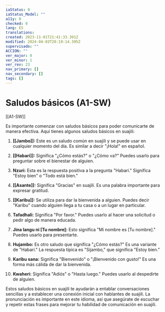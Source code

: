 ```yaml
---
iaStatus: 0
iaStatus_Model: ""
a11y: 0
checked: 0
lang: ES
translations: 
created: 2023-11-01T21:41:33.391Z
modified: 2024-04-03T20:19:14.395Z
supervisado: ""
ACCION: ""
ver_major: 0
ver_minor: 1
ver_rev: 23
nav_primary: []
nav_secondary: []
tags: []
---
```

# Saludos básicos (A1-SW)

[[A1-SW]]

Es importante comenzar con saludos básicos para poder comunicarte de manera efectiva. Aquí tienes algunos saludos básicos en suajili:

1. **[[Jambo]]:** Este es un saludo común en suajili y se puede usar en cualquier momento del día. Es similar a decir "¡Hola!" en español.
    
2. **[[Habari]]:** Significa "¿Cómo estás?" o "¿Cómo va?" Puedes usarlo para preguntar sobre el bienestar de alguien.
    
3. **Nzuri:** Esta es la respuesta positiva a la pregunta "Habari." Significa "Estoy bien" o "Todo está bien."
    
4. **[[Asante]]:** Significa "Gracias" en suajili. Es una palabra importante para expresar gratitud.
    
5. **[[Karibu]]:** Se utiliza para dar la bienvenida a alguien. Puedes decir "Karibu" cuando alguien llega a tu casa o a un lugar en particular.
    
6. **Tafadhali:** Significa "Por favor." Puedes usarlo al hacer una solicitud o pedir algo de manera educada.
    
7. **Jina langu ni [Tu nombre]:** Esto significa "Mi nombre es [Tu nombre]." Puedes usarlo para presentarte.
    
8. **Hujambo:** Es otro saludo que significa "¿Cómo estás?" Es una variante de "Habari." La respuesta típica es "Sijambo," que significa "Estoy bien."
    
9. **Karibu sana:** Significa "Bienvenido" o "¡Bienvenido con gusto!" Es una forma más cálida de dar la bienvenida.
    
10. **Kwaheri:** Significa "Adiós" o "Hasta luego." Puedes usarlo al despedirte de alguien.
    

Estos saludos básicos en suajili te ayudarán a entablar conversaciones sencillas y a establecer una conexión inicial con hablantes de suajili. La pronunciación es importante en este idioma, así que asegúrate de escuchar y repetir estas frases para mejorar tu habilidad de comunicación en suajili.